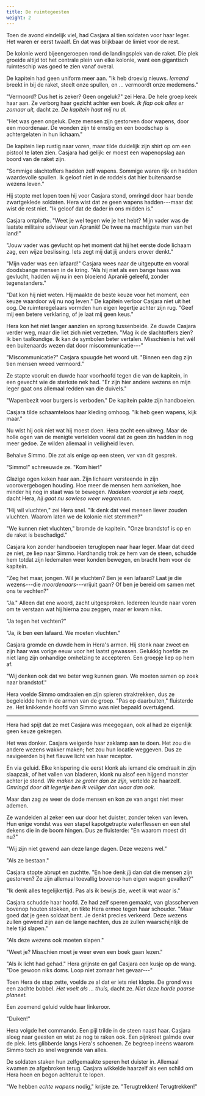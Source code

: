 ```yaml
---
title: De ruimtegeesten
weight: 2
---
```


Toen de avond eindelijk viel, had Casjara al tien soldaten voor haar leger. Het waren er eerst twaalf. En dat was blijkbaar de limiet voor de rest. 

De kolonie werd bijeengeroepen rond de landingsplek van de raket. Die plek groeide altijd tot het centrale plein van elke kolonie, want een gigantisch ruimteschip was goed te zien vanaf overal.

De kapitein had geen uniform meer aan. "Ik heb droevig nieuws. _Iemand_ breekt in bij de raket, steelt onze spullen, en ... vermoordt onze medemens."

"Vermoord? Dus het is zeker? Geen ongeluk?" zei Hera. De hele groep keek haar aan. Ze verborg haar gezicht achter een boek. _Ik flap ook alles er zomaar uit,_ dacht ze. _De kapitein haat mij nu al._

"Het was geen ongeluk. Deze mensen zijn gestorven door wapens, door een moordenaar. De wonden zijn té ernstig en een boodschap is achtergelaten in hun lichaam." 

De kapitein liep rustig naar voren, maar tilde duidelijk zijn shirt op om een pistool te laten zien. Casjara had gelijk: er moest een wapenopslag aan boord van de raket zijn. 

"Sommige slachtoffers hadden zelf wapens. Sommige waren rijk en hadden waardevolle spullen. Ik geloof niet in de roddels dat hier buitenaardse wezens leven."

Hij stopte met lopen toen hij voor Casjara stond, omringd door haar bende zwartgeklede soldaten. Hera wist dat ze geen wapens hadden---maar dat wist de rest niet. "Ik geloof dat de dader in ons midden is."

Casjara ontplofte. "Weet je wel tegen wie je het hebt? Mijn vader was de laatste militaire adviseur van Apranië! De twee na machtigste man van het land!"

"Jouw vader was gevlucht op het moment dat hij het eerste dode lichaam zag, een wijze beslissing. Iets zegt mij dat jij anders erover denkt."

"Mijn vader was een lafaard!" Casjara wees naar de uitgeputte en vooral doodsbange mensen in de kring. "Als hij niet als een bange haas was gevlucht, hadden wij nu in een bloeiend Apranië geleefd, zonder tegenstanders."

"Dat kon hij niet weten. Hij maakte de beste keuze voor het moment, een keuze waardoor wij nu nog leven." De kapitein verloor Casjara niet uit het oog. De ruimteregelaars vormden hun eigen legertje achter zijn rug. "Geef mij een betere verklaring, of je laat mij geen keus."

Hera kon het niet langer aanzien en sprong tussenbeide. Ze duwde Casjara verder weg, maar die liet zich niet verzetten. "Mag ik de slachtoffers zien? Ik ben taalkundige. Ik kan de symbolen beter vertalen. Misschien is het wél een buitenaards wezen dat door miscommunicatie---"

"Miscommunicatie?" Casjara spuugde het woord uit. "Binnen een dag zijn tien mensen wreed vermoord."

Ze stapte vooruit en duwde haar voorhoofd tegen die van de kapitein, in een gevecht wie de sterkste nek had. "Er zijn hier andere wezens en mijn leger gaat ons allemaal redden van die duivels."

"Wapenbezit voor burgers is verboden." De kapitein pakte zijn handboeien.

Casjara tilde schaamteloos haar kleding omhoog. "Ik heb geen wapens, kijk maar."

Nu wist hij ook niet wat hij moest doen. Hera zocht een uitweg. Maar de holle ogen van de menigte vertelden vooral dat ze geen zin hadden in nog meer gedoe. Ze wilden allemaal in veiligheid leven.

Behalve Simmo. Die zat als enige op een steen, ver van dit gesprek.

"Simmo!" schreeuwde ze. "Kom hier!"

Glazige ogen keken haar aan. Zijn lichaam versteende in zijn voorovergebogen houding. Hoe meer de mensen hem aankeken, hoe minder hij nog in staat was te bewegen. _Nadeken voordat je iets roept,_ dacht Hera, _hij gaat nu sowieso weer wegrennen._

"Hij wil vluchten," zei Hera snel. "Ik denk dat veel mensen liever zouden vluchten. Waarom laten we de kolonie niet stemmen?"

"We kunnen niet vluchten," bromde de kapitein. "Onze brandstof is op en de raket is beschadigd."

Casjara kon zonder handboeien teruglopen naar haar leger. Maar dat deed ze niet, ze liep naar Simmo. Hardhandig trok ze hem van de steen, schudde hem totdat zijn ledematen weer konden bewegen, en bracht hem voor de kapitein.

"Zeg het maar, jongen. Wil je vluchten? Ben je een lafaard? Laat je die wezens---die _moordenaars_---vrijuit gaan? Of ben je bereid om samen met ons te vechten?"

"Ja." Alleen dat ene woord, zacht uitgesproken. Iedereen leunde naar voren om te verstaan wat hij hierna zou zeggen, maar er kwam niks.

"Ja tegen het vechten?"

"Ja, ik ben een lafaard. We moeten vluchten."

Casjara gromde en duwde hem in Hera's armen. Hij stonk naar zweet en zijn haar was vorige eeuw voor het laatst gewassen. Gelukkig hoefde ze niet lang zijn onhandige omhelzing te accepteren. Een groepje liep op hem af. 

"Wij denken ook dat we beter weg kunnen gaan. We moeten samen op zoek naar brandstof."

Hera voelde Simmo omdraaien en zijn spieren straktrekken, dus ze begeleidde hem in de armen van de groep. "Pas op daarbuiten," fluisterde ze. Het knikkende hoofd van Simmo was niet bepaald overtuigend.

___

Hera had spijt dat ze met Casjara was meegegaan, ook al had ze eigenlijk geen keuze gekregen.

Het was donker. Casjara weigerde haar zaklamp aan te doen. Het zou die andere wezens wakker maken; het zou hun locatie weggeven. Dus ze navigeerden bij het flauwe licht van haar receptor.

En via geluid. Elke knispering die eerst klonk als iemand die omdraait in zijn slaapzak, of het vallen van bladeren, klonk nu alsof een hijgend monster achter je stond. _We maken ze groter dan ze zijn,_ vertelde ze haarzelf. _Omringd door dit legertje ben ik veiliger dan waar dan ook._ 

Maar dan zag ze weer de dode mensen en kon ze van angst niet meer ademen. 

Ze wandelden al zeker een uur door het duister, zonder teken van leven. Hun enige vondst was een stapel kapotgetrapte waterflessen en een stel dekens die in de boom hingen. Dus ze fluisterde: "En waarom moest dit nu?"

"Wij zijn niet gewend aan deze lange dagen. Deze wezens wel."

"Als ze bestaan."

Casjara stopte abrupt en zuchtte. "En hoe denk _jij_ dan dat die mensen zijn gestorven? Ze zijn allemaal toevallig bovenop hun eigen wapen gevallen?"

"Ik denk alles tegelijkertijd. Pas als ik bewijs zie, weet ik wat waar is."

Casjara schudde haar hoofd. Ze had zelf speren gemaakt, van glasscherven bovenop houten stokken, en tikte Hera ermee tegen haar schouder. "Maar goed dat je geen soldaat bent. Je denkt precies verkeerd. Deze wezens zullen gewend zijn aan de lange nachten, dus ze zullen waarschijnlijk de hele tijd slapen."

"Als deze wezens ook moeten slapen."

"Weet je? Misschien moet je weer even een boek gaan lezen."

"Als ik licht had gehad." Hera grijnste en gaf Casjara een kusje op de wang. "Doe gewoon niks doms. Loop niet zomaar het gevaar---"

Toen Hera de stap zette, voelde ze al dat er iets niet klopte. De grond was een zachte bobbel. _Het voelt als ... thuis,_ dacht ze. _Niet deze harde paarse planeet._

Een zoemend geluid vulde haar linkeroor. 

"Duiken!" 

Hera volgde het commando. Een pijl trilde in de steen naast haar. Casjara sloeg naar geesten en wist ze nog te raken ook. Een pijnkreet galmde over de plek. Iets glibberde langs Hera's schoenen. Ze begreep ineens waarom Simmo toch zo snel wegrende van alles.

De soldaten staken hun zelfgemaakte speren het duister in. Allemaal kwamen ze afgebroken terug. Casjara wikkelde haarzelf als een schild om Hera heen en begon achteruit te lopen.

"We hebben _echte wapens_ nodig," krijste ze. "Terugtrekken! Terugtrekken!"